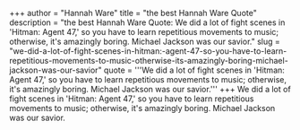 +++
author = "Hannah Ware"
title = "the best Hannah Ware Quote"
description = "the best Hannah Ware Quote: We did a lot of fight scenes in 'Hitman: Agent 47,' so you have to learn repetitious movements to music; otherwise, it's amazingly boring. Michael Jackson was our savior."
slug = "we-did-a-lot-of-fight-scenes-in-hitman:-agent-47-so-you-have-to-learn-repetitious-movements-to-music-otherwise-its-amazingly-boring-michael-jackson-was-our-savior"
quote = '''We did a lot of fight scenes in 'Hitman: Agent 47,' so you have to learn repetitious movements to music; otherwise, it's amazingly boring. Michael Jackson was our savior.'''
+++
We did a lot of fight scenes in 'Hitman: Agent 47,' so you have to learn repetitious movements to music; otherwise, it's amazingly boring. Michael Jackson was our savior.
